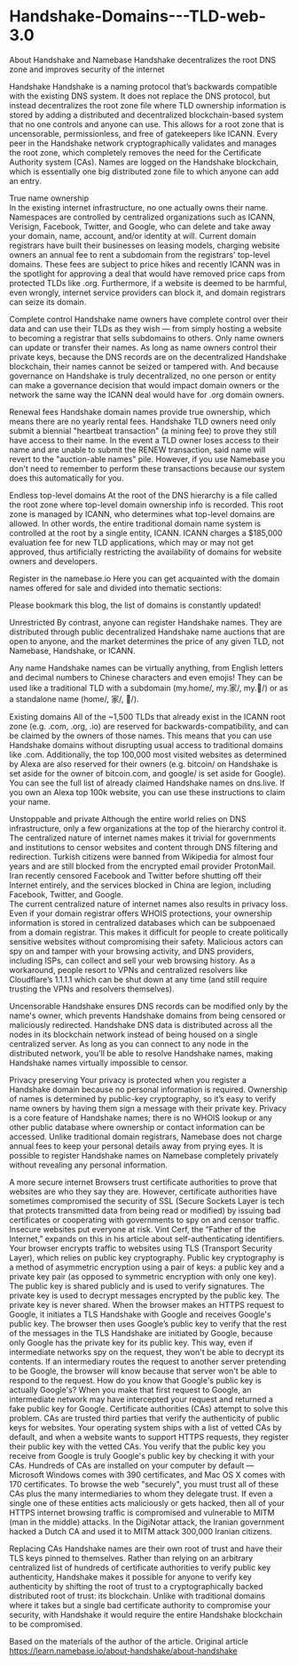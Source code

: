 # Handshake-Domains---TLD-web-3.0

About Handshake and Namebase
Handshake decentralizes the root DNS zone and improves security of the internet

Handshake
Handshake is a naming protocol that’s backwards compatible with the existing DNS system. It does not replace the DNS protocol, but instead decentralizes the root zone file where TLD ownership information is stored by adding a distributed and decentralized blockchain-based system that no one controls and anyone can use. This allows for a root zone that is uncensorable, permissionless, and free of gatekeepers like ICANN.
Every peer in the Handshake network cryptographically validates and manages the root zone, which completely removes the need for the Certificate Authority system (CAs). Names are logged on the Handshake blockchain, which is essentially one big distributed zone file to which anyone can add an entry.

True name ownership  
In the existing internet infrastructure, no one actually owns their name. Namespaces are controlled by centralized organizations such as ICANN, Verisign, Facebook, Twitter, and Google, who can delete and take away your domain, name, account, and/or identity at will.
Current domain registrars have built their businesses on leasing models, charging website owners an annual fee to rent a subdomain from the registrars' top-level domains. These fees are subject to price hikes and recently ICANN was in the spotlight for approving a deal that would have removed price caps from protected TLDs like .org. Furthermore, if a website is deemed to be harmful, even wrongly, internet service providers can block it, and domain registrars can seize its domain.

Complete control
Handshake name owners have complete control over their data and can use their TLDs as they wish — from simply hosting a website to becoming a registrar that sells subdomains to others. Only name owners can update or transfer their names. As long as name owners control their private keys, because the DNS records are on the decentralized Handshake blockchain, their names cannot be seized or tampered with. And because governance on Handshake is truly decentralized, no one person or entity can make a governance decision that would impact domain owners or the network the same way the ICANN deal would have for .org domain owners. 

Renewal fees
Handshake domain names provide true ownership, which means there are no yearly rental fees. Handshake TLD owners need only submit a biennial "heartbeat transaction" (a mining fee) to prove they still have access to their name. In the event a TLD owner loses access to their name and are unable to submit the RENEW transaction, said name will revert to the "auction-able names" pile. However, if you use Namebase you don't need to remember to perform these transactions because our system does this automatically for you.

Endless top-level domains
At the root of the DNS hierarchy is a file called the root zone where top-level domain ownership info is recorded. This root zone is managed by ICANN, who determines what top-level domains are allowed. In other words, the entire traditional domain name system is controlled at the root by a single entity, ICANN. ICANN charges a $185,000 evaluation fee for new TLD applications, which may or may not get approved, thus artificially restricting the availability of domains for website owners and developers.

Register in the namebase.io
Here you can get acquainted with the domain names offered for sale and divided into thematic sections:

Please bookmark this blog, the list of domains is constantly updated!

Unrestricted
By contrast, anyone can register Handshake names. They are distributed through public decentralized Handshake name auctions that are open to anyone, and the market determines the price of any given TLD, not Namebase, Handshake, or ICANN. 

Any name
Handshake names can be virtually anything, from English letters and decimal numbers to Chinese characters and even emojis! They can be used like a traditional TLD with a subdomain (my.home/, my.家/, my.🏡/) or as a standalone name (home/, 家/, 🏡/). 

Existing domains
All of the ~1,500 TLDs that already exist in the ICANN root zone (e.g. .com, .org, .io) are reserved for backwards-compatibility, and can be claimed by the owners of those names. This means that you can use Handshake domains without disrupting usual access to traditional domains like .com. Additionally, the top 100,000 most visited websites as determined by Alexa are also reserved for their owners (e.g. bitcoin/ on Handshake is set aside for the owner of bitcoin.com, and google/ is set aside for Google). You can see the full list of already claimed Handshake names on dns.live. 
If you own an Alexa top 100k website, you can use these instructions to claim your name.

Unstoppable and private
Although the entire world relies on DNS infrastructure, only a few organizations at the top of the hierarchy control it. The centralized nature of internet names makes it trivial for governments and institutions to censor websites and content through DNS filtering and redirection. Turkish citizens were banned from Wikipedia for almost four years and are still blocked from the encrypted email provider ProtonMail. Iran recently censored Facebook and Twitter before shutting off their Internet entirely, and the services blocked in China are legion, including Facebook, Twitter, and Google.  
The current centralized nature of internet names also results in privacy loss. Even if your domain registrar offers WHOIS protections, your ownership information is stored in centralized databases which can be subpoenaed from a domain registrar. This makes it difficult for people to create politically sensitive websites without compromising their safety. Malicious actors can spy on and tamper with your browsing activity, and DNS providers, including ISPs, can collect and sell your web browsing history. As a workaround, people resort to VPNs and centralized resolvers like Cloudflare’s 1.1.1.1 which can be shut down at any time (and still require trusting the VPNs and resolvers themselves).

Uncensorable
Handshake ensures DNS records can be modified only by the name's owner, which prevents Handshake domains from being censored or maliciously redirected. Handshake DNS data is distributed across all the nodes in its blockchain network instead of being housed on a single centralized server. As long as you can connect to any node in the distributed network, you'll be able to resolve Handshake names, making Handshake names virtually impossible to censor.

Privacy preserving
Your privacy is protected when you register a Handshake domain because no personal information is required. Ownership of names is determined by public-key cryptography, so it’s easy to verify name owners by having them sign a message with their private key. Privacy is a core feature of Handshake names; there is no WHOIS lookup or any other public database where ownership or contact information can be accessed. Unlike traditional domain registrars, Namebase does not charge annual fees to keep your personal details away from prying eyes.
It is possible to register Handshake names on Namebase completely privately without revealing any personal information.

A more secure internet
Browsers trust certificate authorities to prove that websites are who they say they are. However, certificate authorities have sometimes compromised the security of SSL (Secure Sockets Layer is tech that protects transmitted data from being read or modified) by issuing bad certificates or cooperating with governments to spy on and censor traffic. Insecure websites put everyone at risk. Vint Cerf, the “Father of the Internet,” expands on this in his article about self-authenticating identifiers.
Your browser encrypts traffic to websites using TLS (Transport Security Layer), which relies on public key cryptography. Public key cryptography is a method of asymmetric encryption using a pair of keys: a public key and a private key pair (as opposed to symmetric encryption with only one key). The public key is shared publicly and is used to verify signatures. The private key is used to decrypt messages encrypted by the public key. The private key is never shared.
When the browser makes an HTTPS request to Google, it initiates a TLS Handshake with Google and receives Google's public key. The browser then uses Google’s public key to verify that the rest of the messages in the TLS Handshake are initiated by Google, because only Google has the private key for its public key. This way, even if intermediate networks spy on the request, they won't be able to decrypt its contents. If an intermediary routes the request to another server pretending to be Google, the browser will know because that server won't be able to respond to the request.
How do you know that Google's public key is actually Google's? When you make that first request to Google, an intermediate network may have intercepted your request and returned a fake public key for Google. Certificate authorities (CAs) attempt to solve this problem. CAs are trusted third parties that verify the authenticity of public keys for websites. Your operating system ships with a list of vetted CAs by default, and when a website wants to support HTTPS requests, they register their public key with the vetted CAs. You verify that the public key you receive from Google is truly Google's public key by checking it with your CAs.
Hundreds of CAs are installed on your computer by default — Microsoft Windows comes with 390 certificates, and Mac OS X comes with 170 certificates. To browse the web "securely", you must trust all of these CAs plus the many intermediaries to whom they delegate trust. If even a single one of these entities acts maliciously or gets hacked, then all of your HTTPS internet browsing traffic is compromised and vulnerable to MITM (man in the middle) attacks. In the DigiNotar attack, the Iranian government hacked a Dutch CA and used it to MITM attack 300,000 Iranian citizens.

Replacing CAs
Handshake names are their own root of trust and have their TLS keys pinned to themselves. Rather than relying on an arbitrary centralized list of hundreds of certificate authorities to verify public key authenticity, Handshake makes it possible for anyone to verify key authenticity by shifting the root of trust to a cryptographically backed distributed root of trust: its blockchain. Unlike with traditional domains where it takes but a single bad certificate authority to compromise your security, with Handshake it would require the entire Handshake blockchain to be compromised.

Based on the materials of the author of the article. Original article https://learn.namebase.io/about-handshake/about-handshake
